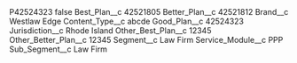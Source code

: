 <?xml version="1.0" encoding="UTF-8"?>
<CustomMetadata xmlns="http://soap.sforce.com/2006/04/metadata" xmlns:xsi="http://www.w3.org/2001/XMLSchema-instance" xmlns:xsd="http://www.w3.org/2001/XMLSchema">
    <label>P42524323</label>
    <protected>false</protected>
    <values>
        <field>Best_Plan__c</field>
        <value xsi:type="xsd:string">42521805</value>
    </values>
    <values>
        <field>Better_Plan__c</field>
        <value xsi:type="xsd:string">42521812</value>
    </values>
    <values>
        <field>Brand__c</field>
        <value xsi:type="xsd:string">Westlaw Edge</value>
    </values>
    <values>
        <field>Content_Type__c</field>
        <value xsi:type="xsd:string">abcde</value>
    </values>
    <values>
        <field>Good_Plan__c</field>
        <value xsi:type="xsd:string">42524323</value>
    </values>
    <values>
        <field>Jurisdiction__c</field>
        <value xsi:type="xsd:string">Rhode Island</value>
    </values>
    <values>
        <field>Other_Best_Plan__c</field>
        <value xsi:type="xsd:string">12345</value>
    </values>
    <values>
        <field>Other_Better_Plan__c</field>
        <value xsi:type="xsd:string">12345</value>
    </values>
    <values>
        <field>Segment__c</field>
        <value xsi:type="xsd:string">Law Firm</value>
    </values>
    <values>
        <field>Service_Module__c</field>
        <value xsi:type="xsd:string">PPP</value>
    </values>
    <values>
        <field>Sub_Segment__c</field>
        <value xsi:type="xsd:string">Law Firm</value>
    </values>
</CustomMetadata>
